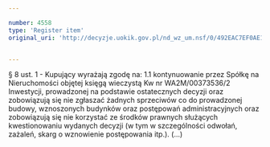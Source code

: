 ```yaml
---

number: 4558
type: 'Register item'
original_uri: 'http://decyzje.uokik.gov.pl/nd_wz_um.nsf/0/492EAC7EF0AE1168C1257B58003B930E?OpenDocument'


---
```


§ 8 ust. 1 - Kupujący wyrażają zgodę na:
1.1 kontynuowanie przez Spółkę na Nieruchomości objętej księgą wieczystą Kw nr WA2M/00373536/2 Inwestycji, prowadzonej na podstawie ostatecznych decyzji oraz zobowiązują się nie zgłaszać żadnych sprzeciwów co do prowadzonej budowy, wznoszonych budynków oraz postępowań administracyjnych oraz zobowiązują się nie korzystać ze środków prawnych służących kwestionowaniu wydanych decyzji (w tym w szczególności odwołań, zażaleń, skarg o wznowienie postępowania itp.). (...)
